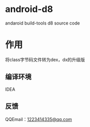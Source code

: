 # android-d8
andaroid build-tools d8 source code

# 作用
将class字节码文件转为dex，dx的升级版

## 编译环境
IDEA

## 反馈
QQEmail：1223414335@qq.com
